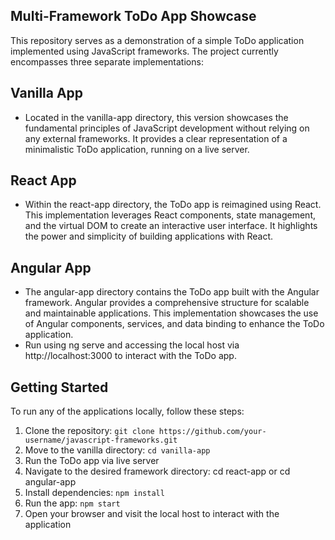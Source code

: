 ## Multi-Framework ToDo App Showcase
This repository serves as a demonstration of a simple ToDo application implemented using JavaScript frameworks. The project currently encompasses three separate implementations:

## Vanilla App
* Located in the vanilla-app directory, this version showcases the fundamental principles of JavaScript development without relying on any external frameworks. It provides a clear representation of a minimalistic ToDo application, running on a live server.

## React App
* Within the react-app directory, the ToDo app is reimagined using React. This implementation leverages React components, state management, and the virtual DOM to create an interactive user interface. It highlights the power and simplicity of building applications with React.

## Angular App
* The angular-app directory contains the ToDo app built with the Angular framework. Angular provides a comprehensive structure for scalable and maintainable applications. This implementation showcases the use of Angular components, services, and data binding to enhance the ToDo application.
* Run using ng serve and accessing the local host via http://localhost:3000 to interact with the ToDo app.

## Getting Started
To run any of the applications locally, follow these steps:
1. Clone the repository: ```git clone https://github.com/your-username/javascript-frameworks.git```
2. Move to the vanilla directory: ``` cd vanilla-app ```
3. Run the ToDo app via live server
4. Navigate to the desired framework directory: cd react-app or cd angular-app
5. Install dependencies: ``` npm install ```
8. Run the app: ``` npm start ```
9. Open your browser and visit the local host to interact with the application
